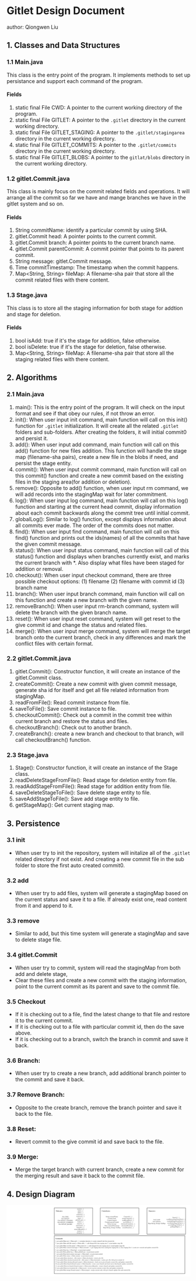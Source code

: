 # Gitlet Design Document
author: Qiongwen Liu



## 1. Classes and Data Structures

### 1.1 Main.java
This class is the entry point of the program. It implements methods to set up persistance and support each command of the program.

#### Fields

1) static final File CWD: A pointer to the current working directory of the program.
2) static final File GITLET: A pointer to the `.gitlet` directory in the current working directory.
3) static final File GITLET_STAGING: A pointer to the `.gitlet/stagingarea` directory in the current working directory.
4) static final File GITLET_COMMITS: A pointer to the `.gitlet/commits` directory in the current working directory.
5) static final File GITLET_BLOBS: A pointer to the `gitlat/blobs` directory in the current working directory.

### 1.2 gitlet.Commit.java

This class is mainly focus on the commit related fields and operations. It will arrange all the commit
so far we have and mange branches we have in the gitlet system and so on.

#### Fields

1) String commitName: identify a particular commit by using SHA.
2) gitlet.Commit head: A pointer points to the current commit.
3) gitlet.Commit branch: A pointer points to the current branch name.
4) gitlet.Commit parentCommit: A commit pointer that points to its parent commit.
5) String message: gitlet.Commit message.
6) Time commitTimestamp: The timestamp when the commit happens.
7) Map<String, String> fileMap: A filename-sha pair that store all the commit related files with there content.


### 1.3 Stage.java

This class is to store all the staging information for both stage for addtion and stage for deletion. 

#### Fields

1) bool isAdd: true if it's the stage for addition, false otherwise.
2) bool isDelete: true if it's the stage for deletion, false otherwise.
3) Map<String, String> fileMap: A filename-sha pair that store all the staging related files with there content.

## 2. Algorithms

### 2.1 Main.java

1) main(): This is the entry point of the program. It will check on the input format and see if that obey our rules, if not throw an error.
2) init(): When user input init command, main function will call on this init() function for `.gitlet` initialization. It will create all the related `.gitlet` folders and sub-folders. After creating the folders, it will initial commit0 and persist it.
3) add(): When user input add command, main function will call on this add() function for new files addition. This function will handle the stage map (filename-sha pairs), create a new file in the blobs if need, and persist the stage entity.
4) commit(): When user input commit command, main function will call on this commit() function and create a new commit based on the existing files in the staging area(for addition or deletion).
5) remove(): Opposite to add() function, when user input rm command, we will add records into the stagingMap wait for later commitment.
6) log(): When user input log command, main function will call on this log() function and starting at the current head commit, display information about each commit backwards along the commit tree until initial commit.
7) globalLog(): Similar to log() function, except displays information about all commits ever made. The order of the commits does not matter.
8) find(): When user input find command, main function will call on this find() function and prints out the ids(names) of all the commits that have the given commit message.
9) status(): When user input status command, main function will call of this status() function and displays when branches currently exist, and marks the current branch with *. Also display what files have been staged for addition or removal.
10) checkout():  When user input checkout command, there are three possible checkout options: (1) filename (2) filename with commit id (3) branch name
11) branch(): When user input branch command, main function will call on this function and create a new branch with the given name.
12) removeBranch(): When user input rm-branch command, system will delete the branch with the given branch name.
13) reset(): When user input reset command, system will get reset to the give commit id and change the status and related files.
14) merge(): When user input merge command, system will merge the target branch onto the current branch, check in any differences and mark the conflict files with certain format.

### 2.2 gitlet.Commit.java

1) gitlet.Commit(): Constructor function, it will create an instance of the gitlet.Commit class.
2) createCommit(): Create a new commit with given commit message, generate sha id for itself and get all file related information from stagingMap.
3) readFromFile(): Read commit instance from file.
4) saveToFile(): Save commit instance to file.
5) checkoutCommit(): Check out a commit in the commit tree within current branch and restore the status and files.
6) checkoutBranch(): Check out to another branch.
7) createBranch(): create a new branch and checkout to that branch, will call checkoutBranch() function.

### 2.3 Stage.java

1) Stage(): Constructor function, it will create an instance of the Stage class.
2) readDeleteStageFromFile(): Read stage for deletion entity from file.
3) readAddStageFromFile(): Read stage for addition entity from file.
4) saveDeleteStageToFile(): Save delete stage entity to file.
5) saveAddStageToFile(): Save add stage entity to file.
6) getStageMap(): Get current staging map.

## 3. Persistence

### 3.1 init
- When user try to init the repository, system will initalize all of the `.gitlet` related directory if not exist. And creating a new commit file in the sub folder to store the first auto created commit0. 

### 3.2 add
- When user try to add files, system will generate a stagingMap based on the current status and save it to a file. If already exist one, read content from it and append to it.

### 3.3 remove
- Similar to add, but this time system will generate a stagingMap and save to delete stage file.

### 3.4 gitlet.Commit
- When user try to commit, system will read the stagingMap from both add and delete stage, 
- Clear these files and create a new commit with the staging information, point to the current commit as its parent and save to the commit file.

### 3.5 Checkout
- If it is checking out to a file, find the latest change to that file and restore it to the current commit.
- If it is checking out to a file with particular commit id, then do the save above.
- If it is checking out to a branch, switch the branch in commit and save it back.

### 3.6 Branch:
- When user try to create a new branch, add additional branch pointer to the commit and save it back.

### 3.7 Remove Branch:
- Opposite to the create branch, remove the branch pointer and save it back to the file.

### 3.8 Reset:
- Revert commit to the give commit id and save back to the file.

### 3.9 Merge:
- Merge the target branch with current branch, create a new commit for the merging result and save it back to the commit file.

## 4. Design Diagram
![Gitlet Design Diagram](gitlet-design.png)


